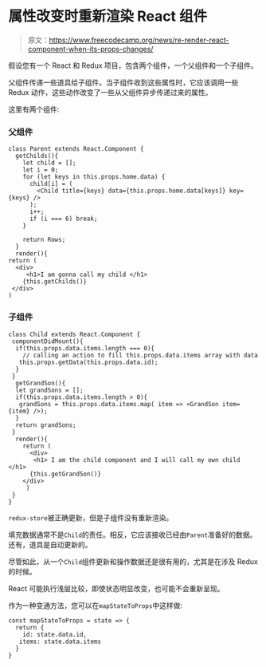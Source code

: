 # 属性改变时重新渲染 React 组件

> 原文：<https://www.freecodecamp.org/news/re-render-react-component-when-its-props-changes/>

假设您有一个 React 和 Redux 项目，包含两个组件，一个父组件和一个子组件。

父组件传递一些道具给子组件。当子组件收到这些属性时，它应该调用一些 Redux 动作，这些动作改变了一些从父组件异步传递过来的属性。

这里有两个组件:

### 父组件

```
class Parent extends React.Component {
  getChilds(){
    let child = [];
    let i = 0;
    for (let keys in this.props.home.data) {
      child[i] = (
        <Child title={keys} data={this.props.home.data[keys]} key={keys} />
      );
      i++;
      if (i === 6) break;
    }

    return Rows;
  }
  render(){
return (
  <div>
     <h1>I am gonna call my child </h1>
    {this.getChilds()}
 </div>
)
```

### 子组件

```
class Child extends React.Component {
 componentDidMount(){
  if(this.props.data.items.length === 0){
    // calling an action to fill this.props.data.items array with data
   this.props.getData(this.props.data.id);
  }
 }
  getGrandSon(){
  let grandSons = [];
  if(this.props.data.items.length > 0){
   grandSons = this.props.data.items.map( item => <GrandSon item={item} />);
  }
  return grandSons;
 }
  render(){
    return (
      <div>
       <h1> I am the child component and I will call my own child </h1>
      {this.getGrandSon()}
    </div>
     )
 }
}
```

`redux-store`被正确更新，但是子组件没有重新渲染。

填充数据通常不是`Child`的责任。相反，它应该接收已经由`Parent`准备好的数据。还有，道具是自动更新的。

尽管如此，从一个`Child`组件更新和操作数据还是很有用的，尤其是在涉及 Redux 的时候。

React 可能执行浅层比较，即使状态明显改变，也可能不会重新呈现。

作为一种变通方法，您可以在`mapStateToProps`中这样做:

```
const mapStateToProps = state => {
  return { 
    id: state.data.id,
   items: state.data.items
  }
}
```